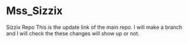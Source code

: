 # Mss_Sizzix
Sizzix Repo
This is the update link of the main repo.
I will make a branch and I will check the these changes will show up or not.
